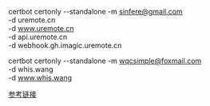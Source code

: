 


certbot certonly --standalone -m sinfere@gmail.com \
  -d uremote.cn \
  -d www.uremote.cn \
  -d api.uremote.cn \
  -d webhook.gh.imagic.uremote.cn


  certbot certonly --standalone -m wqcsimple@foxmail.com \
    -d whis.wang \
    -d www.whis.wang



[参考链接](https://www.google.com/url?sa=t&rct=j&q=&esrc=s&source=web&cd=1&ved=0ahUKEwiBnaOxn63TAhVDv7wKHa2qCzEQFgglMAA&url=https%3A%2F%2Fcertbot.eff.org%2F&usg=AFQjCNGy31LL0l1YWybeVw8XwA_7DCrUZw&sig2=gkUbuXEMNrT0E9MYvkD8MQ)